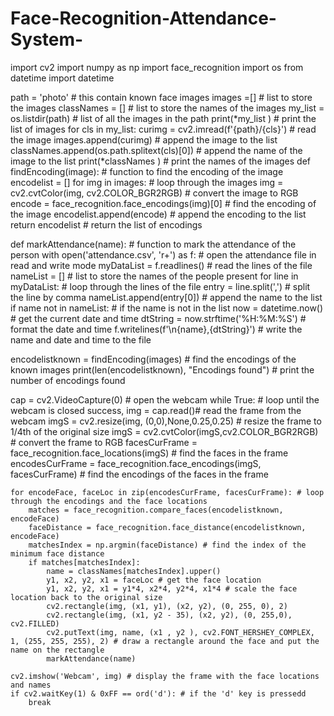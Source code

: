 # Face-Recognition-Attendance-System-
import cv2
import numpy as np
import face_recognition 
import os
from datetime import datetime

path = 'photo' # this contain known face images
images =[] # list to store the images
classNames = [] # list to store the names of the images
my_list = os.listdir(path) # list of all the images in the path
print(*my_list ) # print the list of images
for cls in my_list:
    curimg = cv2.imread(f'{path}/{cls}') # read the image
    images.append(curimg) # append the image to the list
    classNames.append(os.path.splitext(cls)[0]) # append the name of the image to the list
print(*classNames ) # print the names of the images
def findEncoding(image): # function to find the encoding of the image
    encodelist = []
    for img in images: # loop through the images
        img = cv2.cvtColor(img, cv2.COLOR_BGR2RGB) # convert the image to RGB
        encode = face_recognition.face_encodings(img)[0] # find the encoding of the image
        encodelist.append(encode) # append the encoding to the list 
    return encodelist # return the list of encodings

def markAttendance(name): # function to mark the attendance of the person
    with open('attendance.csv', 'r+') as f: # open the attendance file in read and write mode
        myDataList = f.readlines() # read the lines of the file
        nameList = [] # list to store the names of the people present
        for line in myDataList: # loop through the lines of the file
            entry = line.split(',') # split the line by comma
            nameList.append(entry[0]) # append the name to the list
        if name not in nameList: # if the name is not in the list
            now = datetime.now() # get the current date and time
            dtString = now.strftime('%H:%M:%S') # format the date and time
            f.writelines(f'\n{name},{dtString}') # write the name and date and time to the file

      
encodelistknown = findEncoding(images) # find the encodings of the known images
print(len(encodelistknown), "Encodings found") # print the number of encodings found

cap =  cv2.VideoCapture(0) # open the webcam
while True: # loop until the webcam is closed
    success, img = cap.read()# read the frame from the webcam
    imgS = cv2.resize(img, (0,0),None,0.25,0.25) # resize the frame to 1/4th of the original size
    imgS = cv2.cvtColor(imgS,cv2.COLOR_BGR2RGB) # convert the frame to RGB
    facesCurFrame = face_recognition.face_locations(imgS) # find the faces in the frame
    encodesCurFrame = face_recognition.face_encodings(imgS, facesCurFrame) # find the encodings of the faces in the frame
    
    for encodeFace, faceLoc in zip(encodesCurFrame, facesCurFrame): # loop through the encodings and the face locations
        matches = face_recognition.compare_faces(encodelistknown, encodeFace)
        faceDistance = face_recognition.face_distance(encodelistknown, encodeFace)
        matchesIndex = np.argmin(faceDistance) # find the index of the minimum face distance
        if matches[matchesIndex]:
            name = classNames[matchesIndex].upper()
            y1, x2, y2, x1 = faceLoc # get the face location
            y1, x2, y2, x1 = y1*4, x2*4, y2*4, x1*4 # scale the face location back to the original size
            cv2.rectangle(img, (x1, y1), (x2, y2), (0, 255, 0), 2)
            cv2.rectangle(img, (x1, y2 - 35), (x2, y2), (0, 255,0), cv2.FILLED)
            cv2.putText(img, name, (x1 , y2 ), cv2.FONT_HERSHEY_COMPLEX, 1, (255, 255, 255), 2) # draw a rectangle around the face and put the name on the rectangle
            markAttendance(name)
            
    cv2.imshow('Webcam', img) # display the frame with the face locations and names
    if cv2.waitKey(1) & 0xFF == ord('d'): # if the 'd' key is pressedd
        break
